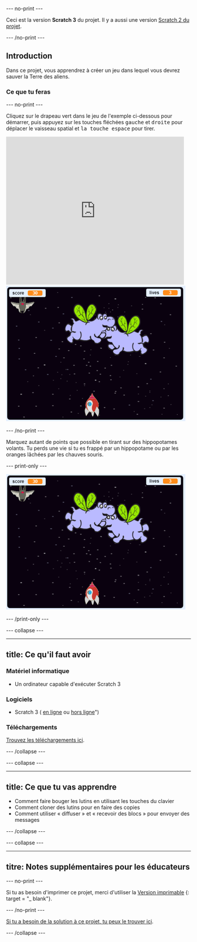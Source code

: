 \--- no-print \---

Ceci est la version **Scratch 3** du projet. Il y a aussi une version [Scratch 2 du projet](https://projects.raspberrypi.org/en/projects/clone-wars-scratch2).

\--- /no-print \---

## Introduction

Dans ce projet, vous apprendrez à créer un jeu dans lequel vous devrez sauver la Terre des aliens.

### Ce que tu feras

\--- no-print \---

Cliquez sur le drapeau vert dans le jeu de l'exemple ci-dessous pour démarrer, puis appuyez sur les touches fléchées <kbd>gauche</kbd> et <kbd>droite</kbd> pour déplacer le vaisseau spatial et <kbd>la touche espace</kbd> pour tirer.

<div class="scratch-preview">
  <iframe allowtransparency="true" width="485" height="402" src="https://scratch.mit.edu/projects/embed/276887163/?autostart=false" frameborder="0" scrolling="no"></iframe>
  <img src="images/showcase.png">
</div>

\--- /no-print \---

Marquez autant de points que possible en tirant sur des hippopotames volants. Tu perds une vie si tu es frappé par un hippopotame ou par les oranges lâchées par les chauves souris.

\--- print-only \---

![desc](images/showcase.png)

\--- /print-only \---

\--- collapse \---

* * *

## title: Ce qu'il faut avoir

### Matériel informatique

+ Un ordinateur capable d'exécuter Scratch 3

### Logiciels

+ Scratch 3 ( [en ligne](https://rpf.io/scratchon) ou [hors ligne](https://rpf.io/scratchoff)")

### Téléchargements

[Trouvez les téléchargements ici](http://rpf.io/p/en/clone-wars-go).

\--- /collapse \---

\--- collapse \---

* * *

## title: Ce que tu vas apprendre

+ Comment faire bouger les lutins en utilisant les touches du clavier
+ Comment cloner des lutins pour en faire des copies
+ Comment utiliser « diffuser » et « recevoir des blocs » pour envoyer des messages

\--- /collapse \---

\--- collapse \---

* * *

## titre: Notes supplémentaires pour les éducateurs

\--- no-print \---

Si tu as besoin d'imprimer ce projet, merci d'utiliser la [Version imprimable](https://projects.raspberrypi.org/en/projects/clone-wars/print) {: target = "_ blank"}.

\--- /no-print \---

[Si tu a besoin de la solution à ce projet, tu peux le trouver ici](http://rpf.io/p/en/clone-wars-get).

\--- /collapse \---